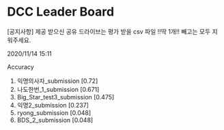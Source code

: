 # DCC Leader Board
[공지사항] 제공 받으신 공유 드라이브는 평가 받을 csv 파일 !!딱 1개!! 빼고는 모두 지워주세요.

2020/11/14 15:11

Accuracy
1. 익명의사자_submission [0.72]  
2. 나도한번_1_submission [0.671]  
3. Big_Star_test3_submission [0.475]  
4. 익명2_submission [0.237]  
5. ryong_submission [0.048]  
6. BDS_2_submission [0.048]  
